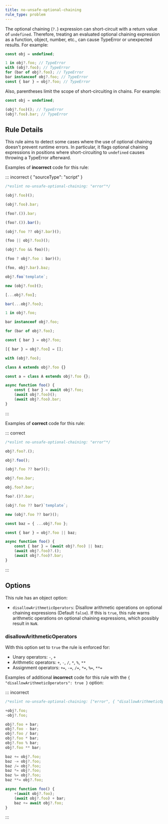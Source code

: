 ```yaml
---
title: no-unsafe-optional-chaining
rule_type: problem
---
```


The optional chaining (`?.`) expression can short-circuit with a return value of `undefined`. Therefore, treating an evaluated optional chaining expression as a function, object, number, etc., can cause TypeError or unexpected results. For example:

```js
const obj = undefined;

1 in obj?.foo; // TypeError
with (obj?.foo); // TypeError
for (bar of obj?.foo); // TypeError
bar instanceof obj?.foo; // TypeError
const { bar } = obj?.foo; // TypeError
```

Also, parentheses limit the scope of short-circuiting in chains. For example:

```js
const obj = undefined;

(obj?.foo)(); // TypeError
(obj?.foo).bar; // TypeError
```

## Rule Details

This rule aims to detect some cases where the use of optional chaining doesn't prevent runtime errors. In particular, it flags optional chaining expressions in positions where short-circuiting to `undefined` causes throwing a TypeError afterward.

Examples of **incorrect** code for this rule:

::: incorrect { "sourceType": "script" }

```js
/*eslint no-unsafe-optional-chaining: "error"*/

(obj?.foo)();

(obj?.foo).bar;

(foo?.()).bar;

(foo?.()).bar();

(obj?.foo ?? obj?.bar)();

(foo || obj?.foo)();

(obj?.foo && foo)();

(foo ? obj?.foo : bar)();

(foo, obj?.bar).baz;

obj?.foo`template`;

new (obj?.foo)();

[...obj?.foo];

bar(...obj?.foo);

1 in obj?.foo;

bar instanceof obj?.foo;

for (bar of obj?.foo);

const { bar } = obj?.foo;

[{ bar } = obj?.foo] = [];

with (obj?.foo);

class A extends obj?.foo {}

const a = class A extends obj?.foo {};

async function foo() {
    const { bar } = await obj?.foo;
    (await obj?.foo)();
    (await obj?.foo).bar;
}
```

:::

Examples of **correct** code for this rule:

::: correct

```js
/*eslint no-unsafe-optional-chaining: "error"*/

obj?.foo?.();

obj?.foo();

(obj?.foo ?? bar)();

obj?.foo.bar;

obj.foo?.bar;

foo?.()?.bar;

(obj?.foo ?? bar)`template`;

new (obj?.foo ?? bar)();

const baz = { ...obj?.foo };

const { bar } = obj?.foo || baz;

async function foo() {
    const { bar } = (await obj?.foo) || baz;
    (await obj?.foo)?.();
    (await obj?.foo)?.bar;
}
```

:::

## Options

This rule has an object option:

-   `disallowArithmeticOperators`: Disallow arithmetic operations on optional chaining expressions (Default `false`). If this is `true`, this rule warns arithmetic operations on optional chaining expressions, which possibly result in `NaN`.

### disallowArithmeticOperators

With this option set to `true` the rule is enforced for:

-   Unary operators: `-`, `+`
-   Arithmetic operators: `+`, `-`, `/`, `*`, `%`, `**`
-   Assignment operators: `+=`, `-=`, `/=`, `*=`, `%=`, `**=`

Examples of additional **incorrect** code for this rule with the `{ "disallowArithmeticOperators": true }` option:

::: incorrect

```js
/*eslint no-unsafe-optional-chaining: ["error", { "disallowArithmeticOperators": true }]*/

+obj?.foo;
-obj?.foo;

obj?.foo + bar;
obj?.foo - bar;
obj?.foo / bar;
obj?.foo * bar;
obj?.foo % bar;
obj?.foo ** bar;

baz += obj?.foo;
baz -= obj?.foo;
baz /= obj?.foo;
baz *= obj?.foo;
baz %= obj?.foo;
baz **= obj?.foo;

async function foo() {
    +(await obj?.foo);
    (await obj?.foo) + bar;
    baz += await obj?.foo;
}
```

:::
